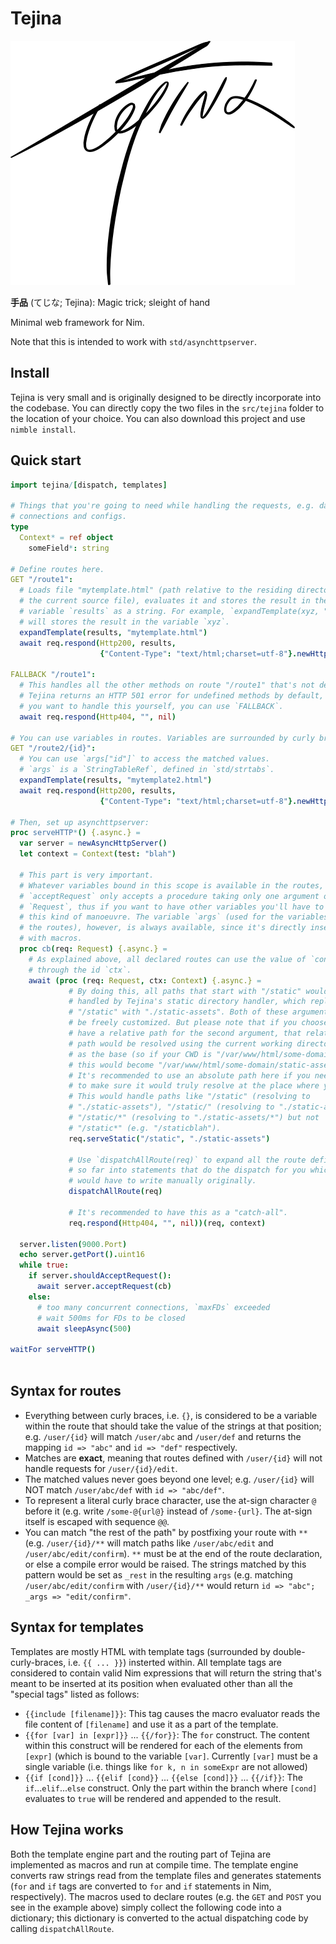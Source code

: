 # Tejina

![Tejina logo](./logo.png)

**手品** (てじな; Tejina): Magic trick; sleight of hand

Minimal web framework for Nim.

Note that this is intended to work with `std/asynchttpserver`.

## Install

Tejina is very small and is originally designed to be directly incorporate into
the codebase. You can directly copy the two files in the `src/tejina` folder to
the location of your choice. You can also download this project and use
`nimble install`.

## Quick start

``` nim
import tejina/[dispatch, templates]

# Things that you're going to need while handling the requests, e.g. database
# connections and configs.
type
  Context* = ref object
    someField*: string 
	
# Define routes here.
GET "/route1":
  # Loads file "mytemplate.html" (path relative to the residing directory of
  # the current source file), evaluates it and stores the result in the
  # variable `results` as a string. For example, `expandTemplate(xyz, "blah")`
  # will stores the result in the variable `xyz`.
  expandTemplate(results, "mytemplate.html")
  await req.respond(Http200, results,
                    {"Content-Type": "text/html;charset=utf-8"}.newHttpHeaders())
					
FALLBACK "/route1":
  # This handles all the other methods on route "/route1" that's not defined.
  # Tejina returns an HTTP 501 error for undefined methods by default, but in case
  # you want to handle this yourself, you can use `FALLBACK`.
  await req.respond(Http404, "", nil)
					
# You can use variables in routes. Variables are surrounded by curly brackets.
GET "/route2/{id}":
  # You can use `args["id"]` to access the matched values.
  # `args` is a `StringTableRef`, defined in `std/strtabs`.
  expandTemplate(results, "mytemplate2.html")
  await req.respond(Http200, results,
                    {"Content-Type": "text/html;charset=utf-8"}.newHttpHeaders())
	
# Then, set up asynchttpserver:
proc serveHTTP*() {.async.} =
  var server = newAsyncHttpServer()
  let context = Context(test: "blah")
  
  # This part is very important.
  # Whatever variables bound in this scope is available in the routes, but
  # `acceptRequest` only accepts a procedure taking only one argument of type
  # `Request`, thus if you want to have other variables you'll have to do
  # this kind of manoeuvre. The variable `args` (used for the variables in
  # the routes), however, is always available, since it's directly inserted
  # with macros.
  proc cb(req: Request) {.async.} =
    # As explained above, all declared routes can use the value of `context`
	# through the id `ctx`.
    await (proc (req: Request, ctx: Context) {.async.} =
		     # By doing this, all paths that start with "/static" would be
			 # handled by Tejina's static directory handler, which replaces
			 # "/static" with "./static-assets". Both of these arguments can
			 # be freely customized. But please note that if you choose to
			 # have a relative path for the second argument, that relative
			 # path would be resolved using the current working directory
			 # as the base (so if your CWD is "/var/www/html/some-domain"
			 # this would become "/var/www/html/some-domain/static-assets").
			 # It's recommended to use an absolute path here if you need
			 # to make sure it would truly resolve at the place where you want.
			 # This would handle paths like "/static" (resolving to
			 # "./static-assets"), "/static/" (resolving to "./static-assets/"),
			 # "/static/*" (resolving to "./static-assets/*") but not
			 # "/static*" (e.g. "/staticblah").
	         req.serveStatic("/static", "./static-assets")
			 
		     # Use `dispatchAllRoute(req)` to expand all the route definitions
			 # so far into statements that do the dispatch for you which you
			 # would have to write manually originally.
             dispatchAllRoute(req)
			 
			 # It's recommended to have this as a "catch-all".
			 req.respond(Http404, "", nil))(req, context)

  server.listen(9000.Port)
  echo server.getPort().uint16
  while true:
    if server.shouldAcceptRequest():
      await server.acceptRequest(cb)
    else:
      # too many concurrent connections, `maxFDs` exceeded
      # wait 500ms for FDs to be closed
      await sleepAsync(500)

waitFor serveHTTP()
  
```

## Syntax for routes

+ Everything between curly braces, i.e. `{}`, is considered to be a variable within the route that should take the value of the strings at that position; e.g. `/user/{id}` will match `/user/abc` and `/user/def` and returns the mapping `id => "abc"` and `id => "def"` respectively.
+ Matches are **exact**, meaning that routes defined with `/user/{id}` will not handle requests for `/user/{id}/edit`.
+ The matched values never goes beyond one level; e.g. `/user/{id}` will NOT match `/user/abc/def` with `id => "abc/def"`.
+ To represent a literal curly brace character, use the at-sign character `@` before it (e.g. write `/some-@{url@}` instead of `/some-{url}`. The at-sign itself is escaped with sequence `@@`.
+ You can match "the rest of the path" by postfixing your route with `**` (e.g. `/user/{id}/**` will match paths like `/user/abc/edit` and `/user/abc/edit/confirm`). `**` must be at the end of the route declaration, or else a compile error would be raised. The strings matched by this pattern would be set as `_rest` in the resulting `args` (e.g. matching `/user/abc/edit/confirm` with `/user/{id}/**` would return `id => "abc"; _args => "edit/confirm"`.

## Syntax for templates

Templates are mostly HTML with template tags (surrounded by double-curly-braces, i.e. `{{ ... }}`) insterted within. All template tags are considered to contain valid Nim expressions that will return the string that's meant to be inserted at its position when evaluated other than all the "special tags" listed as follows:

+ `{{include [filename]}}`: This tag causes the macro evaluator reads the file content of `[filename]` and use it as a part of the template. 
+ `{{for [var] in [expr]}}` ... `{{/for}}`: The `for` construct. The content within this construct will be rendered for each of the elements from `[expr]` (which is bound to the variable `[var]`. Currently `[var]` must be a single variable (i.e. things like `for k, n in someExpr` are not allowed)
+ `{{if [cond]}}` ... `{{elif [cond}}` ... `{{else [cond]}}` ... `{{/if}}`: The `if`...`elif`...`else` construct. Only the part within the branch where `[cond]` evaluates to `true` will be rendered and appended to the result.

## How Tejina works

Both the template engine part and the routing part of Tejina are implemented as macros and run at compile time. The template engine converts raw strings read from the template files and generates statements (`for` and `if` tags are converted to `for` and `if` statements in Nim, respectively). The macros used to declare routes (e.g. the `GET` and `POST` you see in the example above) simply collect the following code into a dictionary; this dictionary is converted to the actual dispatching code by calling `dispatchAllRoute`.



